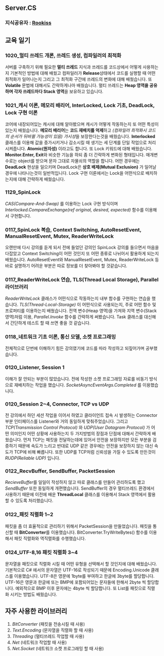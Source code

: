 ## Server.CS
### 지식공유자 : [Rookiss](https://www.inflearn.com/instructors/230375/courses)
## 교육 일기 
### 1020_멀티 쓰레드 개론, 쓰레드 생성, 컴파일러의 최적화
서버를 구축하기 위해 필요한 **멀티 쓰레드** 지식과 쓰레드를 코드상에서 어떻게 사용하는지 기본적인 방법에 대해 배웠고 컴파일러가 **Release**상태에서 코드를 실행할 때 어떤 최적화가 일어나는지 그리고 그 최적화 구간에 쓰레드의 변화에 대해 배웠습니다. 또 **Volatile** 문법에 대해서도 간략하게나마 배웠습니다. 멀티 쓰레드는 **Heap 영역을 공유하며 각자 쓰레드마다 Stack 영역**을 보유하고 있습니다.
### 1021_캐시 이론, 메모리 배리어, InterLocked, Lock 기초, DeadLock, Lock 구현 이론
코어에 내장되어있는 캐시에 대해 알아봤으며 캐시가 어떻게 작동하는지 또 어떤 특성이 있는지 배웠습니다. **메모리 배리어**는 **코드 재배치를 억제**하고 *(컴파일러 최적화시 코드의 순서가 뒤바뀔 가능성이 있음)* *가시성*을 보장한다는것을 배웠습니다. **Interlocked** 클래스를 이용해 값을 증가시키거나 감소시킬 때 생기는 세 단계를 단일 작업으로 처리시켜줍니다. **Atomic(원자성)** 이라고도 합니다. 또 Lock 키워드에 대해 배웠습니다. **Monitor.Enter, Exit**와 비슷한 기능을 하되 좀 더 간략하게 변화된 형태입니다. 매개변수로는 object를 받으며 문자 그대로 자물쇠의 역할을 합니다. 어떤 경우에는 **DeadLock** 현상을 일으키며 DeadLock은 **상호 배제(Mutual Exclusion)** 가 일어날 경우에 나타나는것이 일반적입니다. Lock 구현 이론에서는 Lock을 어떤식으로 배치하는지에 대해 간략하게 배웠습니다. 
### 1129_SpinLock
*CAS(Compare-And-Swap)* 를 이용하는 Lock 구현 방식이며 *Interlocked.CompareExchange(ref original, desired, expected)* 함수를 이용해서 구현합니다.  
### 0117_SpinLock 복습, Context Switching, AutoResetEvent, ManualResetEvent, Mutex, ReaderWriteLock
오랜만에 다시 강의를 듣게 되서 전에 들었던 강의인 SpinLock 강의를 들으면서 마음을 다잡았고 Context Switching이 어떤 것인지 또 어떤 종류로 나뉘어서 활용하게 되는지 배웠습니다. AutoResetEvent와 ManualResetEvent, Mutex, ReaderWriteLock 등 바로 설명하기 어려운 부분은 따로 정보를 더 찾아봐야 할 것같습니다.	
### 0117_ReaderWriteLock 연습, TLS(Thread Local Storage), Parallel 라이브러리
*ReaderWriteLock* 클래스가 어떤식으로 작동하는지 내부 함수를 구현하는 연습을 했습니다. *TLS(Thread-Local-Storage)* 이 어떤식으로 사용되는지, 주로 어떤 함수 및 프로퍼티를 이용하는지 배웠습니다. 전역 변수(Heap 영역)을 가져와 지역 변수(Stack 영역)처럼 이용, *Parallel.Invoke* 함수를 간략하게 써봤습니다. Task 클래스를 대신해서 간단하게 테스트 할 때 쓰면 좋을 것 같습니다. 
### 0118_네트워크 기초 이론, 통신 모델, 소켓 프로그래밍  
전체적으로 단번에 이해하기 힘든 강의였기에 코드를 따라 작성하고 되짚어가며 공부했습니다. 
### 0120_Listener, Session 1  
이해가 잘 안되는 부분이 많았습니다. 전에 작성한 소켓 프로그래밍 자료를 비동기 방식으로 재배치하는 작업을 했습니다. *SocketAsyncEventArgs.Completed* 를 이용했습니다.
### 0120_Session 2~4, Connector, TCP vs UDP 
전 강의에서 하던 세션 작업을 이어서 하였고 클라이언트 접속 시 발생하는 Connector 부분 인터페이스를 Listener와 거의 동일하게 맞춰주었습니다. 그리고 *TCP(Transmission Control Protocol)* 와 *UDP(User Datagram Protocol)* 가 어떤 의미인지 어떤 상황에 사용하는지 두 가지방법의 장점과 단점에 대해서 간략하게 배웠습니다. 먼저 TCP는 패킷을 전달하는데에 있어서 안전을 보장하지만 모든 부분을 검증하기 때문에 속도가 느리고 반대로 UDP 같은 경우에는 안전을 보장하지 않는 대신 속도가 TCP에 비해 빠릅니다. 또한 UDP를 TCP처럼 신뢰성을 가질 수 있도록 만든것이 *RUDP(Reliable UDP)* 입니다.  
### 0122_RecvBuffer, SendBuffer, PacketSession  
*RecieveBuffer*를 일일이 작성하지 않고 따로 클래스를 만들어 관리하도록 했고 *SendBuffer* 또한 동일하게 개편했습니다. SendBuffer의 경우 멀티쓰레드 환경에서 사용하기 때문에 이전에 배운 **ThreadLocal** 클래스를 이용해서 Stack 영역에서 활용할 수 있도록 처리했습니다. 
### 0122_패킷 직렬화 1~2 
패킷을 좀 더 효율적으로 관리하기 위해서 PacketSession을 만들었습니다. 패킷을 통신할 때 **BitConverter**를 이용했습니다. BitConverter.TryWriteBytes() 함수를 이용해서 패킷 직렬화와 역직렬화를 수행했습니다. 
### 0124_UTF-8,16 패킷 직렬화 3~4
문자열을 패킷으로 직렬화 시킬 때 어떤 유형을 선택해서 할 것인지에 대해 배웠습니다. 기본적으로 C# 에서의 문자열은 UTF-16로 작성되기 때문에 Encoding.Unicode 클래스를 이용했습니다. UTF-8은 영문에 1byte를 부여하고 한글에 3byte를 할당합니다. UTF-16은 영문과 한글에 또는 BMP에 포함되어있는 문자들에 한해서 2byte 씩 할당합니다. 예외적으로 BMP 이후 문자에는 4byte 씩 할당합니다. 또 List를 패킷으로 직렬화 시키는 방법도 배웠습니다.

## 자주 사용한 라이브러리
1) *BitConverter* (패킷을 전송시킬 때 사용) 
2) *Text.Encoding* (문자열을 직렬화 할 때 사용)  
3) *Threading* (멀티쓰레드 작업할 때 사용)
4) *Net* (네트워크 작업할 때 사용)  
5) *Net.Socket* (네트워크 소켓 프로그래밍 할 때 사용)  
